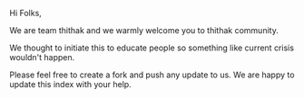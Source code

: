 Hi Folks,

We are team thithak and we warmly welcome you to thithak community. 

We thought to initiate this to educate people so something like current crisis wouldn't happen. 

Please feel free to create a fork and push any update to us. We are happy to update this index with your help.




